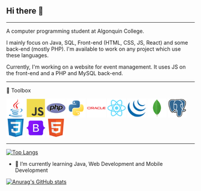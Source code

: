 ## Hi there 👋

---

A computer programming student at Algonquin College.

I mainly focus on Java, SQL, Front-end (HTML, CSS, JS, React) and some back-end (mostly PHP). I'm available to work on any project which use these languages.

Currently, I'm working on a website for event management. It uses JS on the front-end and a PHP and MySQL back-end.

---

🧰 Toolbox

<img src="https://github.com/devicons/devicon/blob/master/icons/java/java-original.svg" alt="Java Logo" width="50" height="50"> <img src="https://github.com/devicons/devicon/blob/master/icons/javascript/javascript-original.svg" alt="JavaScript Logo" width="50" height="50">
<img src="https://github.com/devicons/devicon/blob/master/icons/php/php-original.svg" alt="PHP Logo" width="50" height="50">
<img src="https://github.com/devicons/devicon/blob/master/icons/python/python-original.svg" alt="Python Logo" width="50" height="50">
<img src="https://github.com/devicons/devicon/blob/master/icons/oracle/oracle-original.svg" alt="Oracle Logo" width="50" height="50">
<img src="https://github.com/devicons/devicon/blob/master/icons/react/react-original.svg" alt="React Logo" width="50" height="50">
<img src="https://github.com/devicons/devicon/blob/master/icons/jquery/jquery-original.svg" alt="Jquery Logo" width="50" height="50">
<img src="https://github.com/devicons/devicon/blob/master/icons/mongodb/mongodb-original.svg" alt="MongoDB Logo" width="50" height="50">
<img src="https://github.com/devicons/devicon/blob/master/icons/postgresql/postgresql-original.svg" alt="Postgresql Logo" width="50" height="50">
<img src="https://github.com/devicons/devicon/blob/master/icons/css3/css3-original.svg" alt="CSS Logo" width="50" height="50">
<img src="https://github.com/devicons/devicon/blob/master/icons/bootstrap/bootstrap-original.svg" alt="Bootstrap Logo" width="50" height="50">
<img src="https://github.com/devicons/devicon/blob/master/icons/html5/html5-original.svg" alt="HTML Logo" width="50" height="50">

---

[![Top Langs](https://github-readme-stats.vercel.app/api/top-langs/?username=zepro2004&hide=html)](https://github.com/anuraghazra/github-readme-stats)

- 🌱 I’m currently learning Java, Web Development and Mobile Development

[![Anurag's GitHub stats](https://github-readme-stats.vercel.app/api?username=zepro2004)](https://github.com/anuraghazra/github-readme-stats)

<!--
**zepro2004/zepro2004** is a ✨ _special_ ✨ repository because its `README.md` (this file) appears on your GitHub profile.

Here are some ideas to get you started:

- 🔭 I’m currently working on ...
- 🌱 I’m currently learning ...
- 👯 I’m looking to collaborate on ...
- 🤔 I’m looking for help with ...
- 💬 Ask me about ...
- 📫 How to reach me: ...
- 😄 Pronouns: ...
- ⚡ Fun fact: ...
-->
